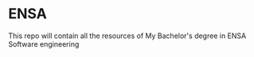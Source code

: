 # ENSA
This repo will contain all the resources of My Bachelor's degree in ENSA Software engineering
